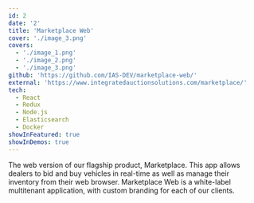 ```yaml
---
id: 2
date: '2'
title: 'Marketplace Web'
cover: './image_3.png'
covers:
  - './image_1.png'
  - './image_2.png'
  - './image_3.png'
github: 'https://github.com/IAS-DEV/marketplace-web/'
external: 'https://www.integratedauctionsolutions.com/marketplace/'
tech:
  - React
  - Redux
  - Node.js
  - Elasticsearch
  - Docker
showInFeatured: true
showInDemos: true
---
```


The web version of our flagship product, Marketplace. This app allows dealers to bid and buy vehicles in real-time as well as manage their inventory from their web browser. Marketplace Web is a white-label multitenant application, with custom branding for each of our clients.
